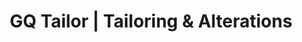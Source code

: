 ---
title: "GQ Tailor | Tailoring & Alterations"
url: /irving/gq-tailor-tailoring-and-alterations/
shop: tailor
---